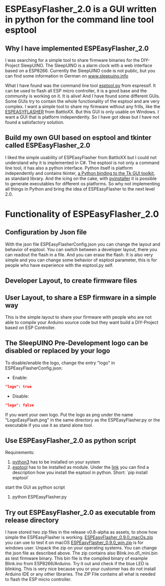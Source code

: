 # ESPEasyFlasher_2.0 is a GUI written in python for the command line tool esptool

## Why I have implemented ESPEasyFlasher_2.0
I was searching for a simple tool to share firmware binaries for the DIY-Project SleepUINO. The SleepUINO is a alarm clock with a web interface based on a ESP8266. Currently the SleepUINO code is not public, but you can find some information in German on www.sleepuino.info

What I have found was the command line tool [esptool.py](https://github.com/espressif/esptool) from espressif. It can be used to flash all ESP micro controller, it is a good base and the community is working on it. It is alive! And I have found some different GUIs. Some GUIs try to contain the whole functionality of the esptool and are very complex. I want a simple tool to share my firmware without any frills, like the [ESPEASYFLASHER](https://github.com/BattloXX/ESPEasyFlasher) from BattloXX. But this GUI is only usable on Windows. I want a GUI that is platform independently. So I have got ideas but I have not found a satisfactory solution.

## Build my own GUI based on esptool and tkinter called ESPEasyFlasher_2.0
I liked the simple usability of ESPEasyFlasher from BattloXX but I could not understand why it is implemented in C#. The esptool is not only a command line tool, it has also a python interface. Python itself is platform independently and contains tkinter, [a Python binding to the Tk GUI toolkit](https://en.wikipedia.org/wiki/Tkinter), as standard library. And the icing on the cake, with [pyinstaller](https://www.pyinstaller.org/) it is possible to generate executables for different os platforms. So why not implementing all things in Python and bring the idea of ESPEasyFlasher to the next level 2.0.

# Functionality of ESPEasyFlasher_2.0
## Configuration by Json file
With the json file ESPEasyFlasherConfig.json you can change the layout and behavior of esptool. You can switch between a developer layout, there you can readout the flash in a file. And you can erase the flash. It is also very simple and you can change some behavior of esptool parameter, this is for people who have experience with the esptool.py self.

## Developer Layout, to create firmware files


## User Layout, to share a ESP firmware in a simple way
This is the simple layout to share your firmware with people who are not able to compile your Arduino source code but they want build a DIY-Project based on ESP Controller.

## The SleepUINO Pre-Development logo can be disabled or replaced by your logo
To disable/enable the logo, change the entry "logo" in ESPEasyFlasherConfig.json:
* Enable:

```json
"logo": true
```

* Disable: 

```json
"logo": false
```

If you want your own logo. Put the logo as png under the name "LogoEasyFlash.png" in the same directory as the ESPEasyFlasher.py or the executable if you use it as stand alone tool.

## Use ESPEasyFlasher_2.0 as python script
Requirements:
1. [python3](https://www.python.org/downloads/) has to be installed on your system
1. [esptool](https://pypi.org/project/esptool/) has to be installed as module. Under the [link]((https://pypi.org/project/esptool/)) you can find a description how you install the esptool in python. Short: ´pip install esptool´  

start the GUI as python script
1. python ESPEasyFlasher.py

## Try out ESPEasyFlasher_2.0 as executable from release directory
I have stored two zip files in the release v0.8-alpha as assets, to show how simple the ESPEasyFlasher is working. [ESPEasyFlasher_0.9.0_macOs.zip](https://github.com/hredan/ESPEASYFLASHER_2.0/releases/download/v0.8-alpha/ESPEasyFlasher_0.9.0_macOs.zip) you can use to test it on macOS [ESPEasyFlasher_0.9.0_win.zip](https://github.com/hredan/ESPEASYFLASHER_2.0/releases/download/v0.8-alpha/ESPEasyFlasher_0.9.0_win.zip) is for windows user. Unpack the zip on your operating systems. You can change the json file as described above. The zip contains also Blink.ino.d1_mini.bin as test firmware binary. This bin file is the compiled binary of example Blink.ino from ESP8266/Arduino. Try it out and check if the blue LED is blinking. This is very nice because you or your customer has do not install Arduino IDE or any other libraries. The ZIP File contains all what is needed to flash the ESP micro controller.

